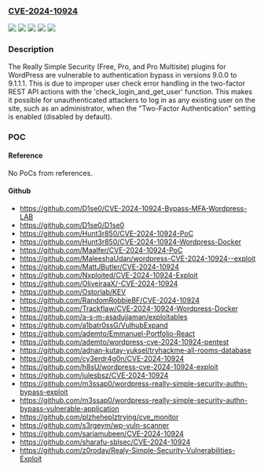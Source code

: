 ### [CVE-2024-10924](https://cve.mitre.org/cgi-bin/cvename.cgi?name=CVE-2024-10924)
![](https://img.shields.io/static/v1?label=Product&message=Really%20Simple%20Security%20%E2%80%93%20Simple%20and%20Performant%20Security%20(formerly%20Really%20Simple%20SSL)&color=blue)
![](https://img.shields.io/static/v1?label=Product&message=Really%20Simple%20Security%20Pro%20multisite&color=blue)
![](https://img.shields.io/static/v1?label=Product&message=Really%20Simple%20Security%20Pro&color=blue)
![](https://img.shields.io/static/v1?label=Version&message=9.0.0%3C%3D%209.1.1.1%20&color=brighgreen)
![](https://img.shields.io/static/v1?label=Vulnerability&message=CWE-288%20Authentication%20Bypass%20Using%20an%20Alternate%20Path%20or%20Channel&color=brighgreen)

### Description

The Really Simple Security (Free, Pro, and Pro Multisite) plugins for WordPress are vulnerable to authentication bypass in versions 9.0.0 to 9.1.1.1. This is due to improper user check error handling in the two-factor REST API actions with the 'check_login_and_get_user' function. This makes it possible for unauthenticated attackers to log in as any existing user on the site, such as an administrator, when the "Two-Factor Authentication" setting is enabled (disabled by default).

### POC

#### Reference
No PoCs from references.

#### Github
- https://github.com/D1se0/CVE-2024-10924-Bypass-MFA-Wordpress-LAB
- https://github.com/D1se0/D1se0
- https://github.com/Hunt3r850/CVE-2024-10924-PoC
- https://github.com/Hunt3r850/CVE-2024-10924-Wordpress-Docker
- https://github.com/Maalfer/CVE-2024-10924-PoC
- https://github.com/MaleeshaUdan/wordpress-CVE-2024-10924--exploit
- https://github.com/MattJButler/CVE-2024-10924
- https://github.com/Nxploited/CVE-2024-10924-Exploit
- https://github.com/OliveiraaX/-CVE-2024-10924
- https://github.com/Ostorlab/KEV
- https://github.com/RandomRobbieBF/CVE-2024-10924
- https://github.com/Trackflaw/CVE-2024-10924-Wordpress-Docker
- https://github.com/a-s-m-asadujjaman/exploitables
- https://github.com/a1batr0ssG/VulhubExpand
- https://github.com/ademto/Emmanuel-Portfolio-React
- https://github.com/ademto/wordpress-cve-2024-10924-pentest
- https://github.com/adnan-kutay-yuksel/tryhackme-all-rooms-database
- https://github.com/cy3erdr4g0n/CVE-2024-10924
- https://github.com/h8sU/wordpress-cve-2024-10924-exploit
- https://github.com/julesbsz/CVE-2024-10924
- https://github.com/m3ssap0/wordpress-really-simple-security-authn-bypass-exploit
- https://github.com/m3ssap0/wordpress-really-simple-security-authn-bypass-vulnerable-application
- https://github.com/plzheheplztrying/cve_monitor
- https://github.com/s3rgeym/wp-vuln-scanner
- https://github.com/sariamubeen/CVE-2024-10924
- https://github.com/sharafu-sblsec/CVE-2024-10924
- https://github.com/z0roday/Realy-Simple-Security-Vulnerabilities-Exploit

